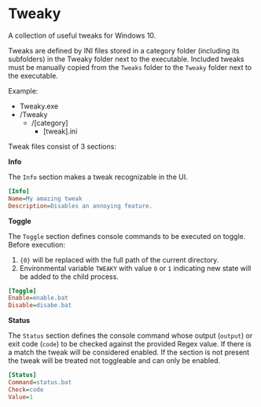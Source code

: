 # Tweaky
A collection of useful tweaks for Windows 10.

Tweaks are defined by INI files stored in a category folder (including its subfolders) in the Tweaky folder next to the executable. Included tweaks must be manually copied from the `Tweaks` folder to the `Tweaky` folder next to the executable.

Example:

* Tweaky.exe
* /Tweaky
	* /[category]
		* [tweak].ini

Tweak files consist of 3 sections:

**Info**

The `Info` section makes a tweak recognizable in the UI.

```ini
[Info]
Name=My amazing tweak
Description=Disables an annoying feature.
```

**Toggle**

The `Toggle` section defines console commands to be executed on toggle. Before execution:
1. `{0}` will be replaced with the full path of the current directory.
2. Environmental variable `TWEAKY` with value `0` or `1` indicating new state will be added to the child process.

```ini
[Toggle]
Enable=enable.bat
Disable=disabe.bat
```

**Status**

The `Status` section defines the console command whose output (`output`) or exit code (`code`) to be checked against the provided Regex value. If there is a match the tweak will be considered enabled. If the section is not present the tweak will be treated not toggleable and can only be enabled.

```ini
[Status]
Command=status.bat
Check=code
Value=1
```
